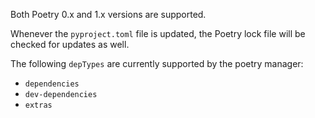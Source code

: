 Both Poetry 0.x and 1.x versions are supported.

Whenever the `pyproject.toml` file is updated, the Poetry lock file will be checked for updates as well.

The following `depTypes` are currently supported by the poetry manager:

- `dependencies`
- `dev-dependencies`
- `extras`
